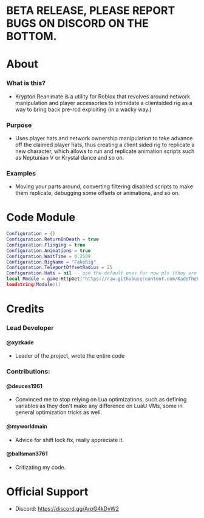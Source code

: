 # BETA RELEASE, PLEASE REPORT BUGS ON DISCORD ON THE BOTTOM.

# About
### What is this?
  - Krypton Reanimate is a utility for Roblox that revolves around network manipulation and player accessories to intimidate a clientsided rig as a way to bring back pre-rcd exploiting (in a wacky way.)

### Purpose
  - Uses player hats and network ownership manipulation to take advance off the claimed player hats, thus creating a client sided rig to replicate a new character, which allows to run and replicate animation scripts such as Neptunian V or Krystal dance and so on.

### Examples
  - Moving your parts around, converting filtering disabled scripts to make them replicate, debugging some offsets or animations, and so on.

# Code Module
```lua
Configuration = {}
Configuration.ReturnOnDeath = true
Configuration.Flinging = true
Configuration.Animations = true
Configuration.WaitTime = 0.2509
Configuration.RigName = "FakeRig"
Configuration.TeleportOffsetRadius = 25
Configuration.Hats = nil -- use the default ones for now pls (they are on discord server)
local Module = game:HttpGet("https://raw.githubusercontent.com/KadeTheExploiter/Krypton/main/Module.luau")
loadstring(Module)()
```

# Credits

### Lead Developer

#### @xyzkade 
  - Leader of the project, wrote the entire code

### Contributions:

#### @deuces1961
  - Convinced me to stop relying on Lua optimizations, such as defining variables as they don't make any difference on LuaU VMs, some in general optimization tricks as well.

#### @myworldmain
  - Advice for shift lock fix, really appreciate it.

#### @ballsman3761
  - Critizating my code.

# Official Support
- Discord: https://discord.gg/ArpG4kDvW2
